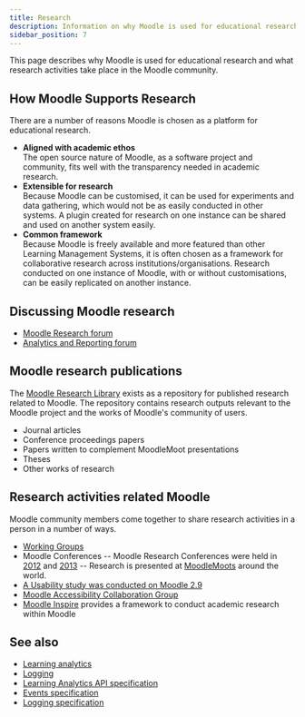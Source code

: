 ```yaml
---
title: Research
description: Information on why Moodle is used for educational research and what research activities take place in the Moodle community.
sidebar_position: 7
---
```


This page describes why Moodle is used for educational research and what research activities take place in the Moodle community.

## How Moodle Supports Research

There are a number of reasons Moodle is chosen as a platform for educational research.

- **Aligned with academic ethos**<br/>The open source nature of Moodle, as a software project and community, fits well with the transparency needed in academic research.
- **Extensible for research**<br/>Because Moodle can be customised, it can be used for experiments and data gathering, which would not be as easily conducted in other systems. A plugin created for research on one instance can be shared and used on another system easily.
- **Common framework**<br/> Because Moodle is freely available and more featured than other Learning Management Systems, it is often chosen as a framework for collaborative research across institutions/organisations. Research conducted on one instance of Moodle, with or without customisations, can be easily replicated on another instance.

## Discussing Moodle research

- [Moodle Research forum](https://moodle.org/mod/forum/view.php?id=8205)
- [Analytics and Reporting forum](https://moodle.org/mod/forum/view.php?id=8044)

## Moodle research publications

The [Moodle Research Library](http://research.moodle.net) exists as a repository for published research related to Moodle. The repository contains research outputs relevant to the Moodle project and the works of Moodle's community of users.

- Journal articles
- Conference proceedings papers
- Papers written to complement MoodleMoot presentations
- Theses
- Other works of research

## Research activities related Moodle

Moodle community members come together to share research activities in a person in a number of ways.

- [Working Groups](https://docs.moodle.org/dev/Working_Groups)
- Moodle Conferences
-- Moodle Research Conferences were held in [2012](http://research.moodle.net/cgi/search/simple?q=mrc2012) and [2013](http://research.moodle.net/cgi/search/simple?q=mrc2013)
-- Research is presented at [MoodleMoots](https://moodlemoot.org/) around the world.
- [A Usability study was conducted on Moodle 2.9](https://moodle.org/mod/forum/discuss.php?d=316811)
- [Moodle Accessibility Collaboration Group](http://collaborate.athenpro.org/group/moodle/)
- [Moodle Inspire](https://moodle.org/project_inspire) provides a framework to conduct academic research within Moodle

## See also

- [Learning analytics](https://docs.moodle.org/dev/:en:Learning_analytics)
- [Logging](https://docs.moodle.org/dev/:en:Logging)
- [Learning Analytics API specification](https://docs.moodle.org/dev/Learning_Analytics_Specification)
- [Events specification](https://docs.moodle.org/dev/Events_API)
- [Logging specification](https://docs.moodle.org/dev/Logging_2)
